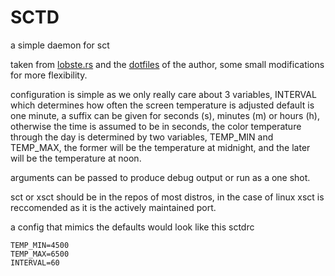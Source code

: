# SCTD

a simple daemon for sct


taken from [lobste.rs](https://lobste.rs/s/stlowv/sctd_minimal_daemon_for_sct) 
 and the [dotfiles](https://github.com/qbit/dotfiles/blob/master/bin/sctd) of
 the author, some small modifications for more flexibility.



configuration is simple as we only really care about 3 variables, INTERVAL which
 determines how often the screen temperature is adjusted default is one minute,
a suffix can be given for seconds (s), minutes (m) or hours (h), otherwise the
time is assumed to be in seconds, the color temperature through the day is
determined by two variables, TEMP_MIN and TEMP_MAX, the former will be the
temperature at midnight, and the later will be the temperature at noon.

arguments can be passed to produce debug output or run as a one shot.


sct or xsct should be in the repos of most distros, in the case of linux xsct
 is reccomended as it is the actively maintained port.



a config that mimics the defaults would look like this
sctdrc
```
TEMP_MIN=4500
TEMP_MAX=6500
INTERVAL=60
```
